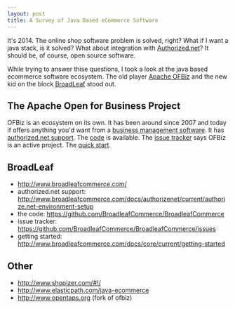 ```yaml
---
layout: post
title: A Survey of Java Based eCommerce Software
---
```


It's 2014. The online shop software problem is solved, right? What if I want a java stack, is it solved? What about integration with [Authorized.net](https://www.authorize.net/)? It should be, of course, open source software.

While trying to answer thise questions, I took a look at the java based ecommerce software ecosystem. The old player [Apache OFBiz](https://ofbiz.apache.org/) and the new kid on the block [BroadLeaf](http://www.broadleafcommerce.com/) stood out.

The Apache Open for Business Project
-------------------------------------
OFBiz is an ecosystem on its own. It has been around since 2007 and today if offers anything you'd want from a [business management software](https://en.wikipedia.org/wiki/Apache_OFBiz). It has [authorized.net support](https://cwiki.apache.org/confluence/display/OFBENDUSER/Apache+OFBiz+Business+Setup+Guide). The [code](https://fisheye6.atlassian.com/browse/ofbiz) is available. The [issue tracker](https://issues.apache.org/jira/browse/OFBIZ/?selectedTab=com.atlassian.jira.jira-projects-plugin:summary-panel) says OFBiz is an active project. The [quick start](https://ofbiz.apache.org/download.html).

BroadLeaf
-----------
* http://www.broadleafcommerce.com/
* authorized.net support: http://www.broadleafcommerce.com/docs/authorizenet/current/authorize.net-environment-setup
* the code: https://github.com/BroadleafCommerce/BroadleafCommerce
* issue tracker: https://github.com/BroadleafCommerce/BroadleafCommerce/issues
* getting started: http://www.broadleafcommerce.com/docs/core/current/getting-started

Other
------------
* http://www.shopizer.com/#!/
* http://www.elasticpath.com/java-ecommerce
* http://www.opentaps.org (fork of ofbiz)
